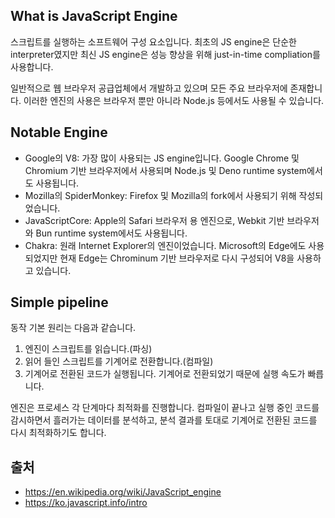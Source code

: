 ## What is JavaScript Engine
스크립트를 실행하는 소프트웨어 구성 요소입니다. 최초의 JS engine은 단순한 interpreter였지만 최신 JS engine은 성능 향상을 위해 just-in-time compliation를 사용합니다.

일반적으로 웹 브라우저 공급업체에서 개발하고 있으며 모든 주요 브라우저에 존재합니다. 이러한 엔진의 사용은 브라우저 뿐만 아니라 Node.js 등에서도 사용될 수 있습니다. 
## Notable Engine
+ Google의 V8: 가장 많이 사용되는 JS engine입니다. Google Chrome 및 Chromium 기반 브라우저에서 사용되며 Node.js 및 Deno runtime system에서도 사용됩니다.
+ Mozilla의 SpiderMonkey: Firefox 및 Mozilla의 fork에서 사용되기 위해 작성되었습니다. 
+ JavaScriptCore: Apple의 Safari 브라우저 용 엔진으로, Webkit 기반 브라우저와 Bun runtime system에서도 사용됩니다.
+ Chakra: 원래 Internet Explorer의 엔진이었습니다. Microsoft의 Edge에도 사용되었지만 현재 Edge는 Chrominum 기반 브라우저로 다시 구성되어 V8을 사용하고 있습니다.
## Simple pipeline
동작 기본 원리는 다음과 같습니다.
1. 엔진이 스크립트를 읽습니다.(파싱)
2. 읽어 들인 스크립트를 기계어로 전환합니다.(컴파일)
3. 기계어로 전환된 코드가 실행됩니다. 기계어로 전환되었기 때문에 실행 속도가 빠릅니다.

엔진은 프로세스 각 단계마다 최적화를 진행합니다. 컴파일이 끝나고 실행 중인 코드를 감시하면서 흘러가는 데이터를 분석하고, 분석 결과를 토대로 기계어로 전환된 코드를 다시 최적화하기도 합니다. 
## 출처
+ https://en.wikipedia.org/wiki/JavaScript_engine
+ https://ko.javascript.info/intro

